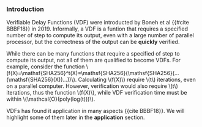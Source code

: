 ### Introduction

Verifiable Delay Functions (VDF) were introducted by Boneh et al {{#cite BBBF18}} in 2019. Informally, a VDF is a funtion that requires a specified number of step to compute its output, even with a large number of parallel processor, but the correctness of the output can be **quickly** verified.

While there can be many functions that require a specified of step to compute its output, not all of them are qualified to become VDFs. For example, consider the function \\(f(X)=\mathsf{SHA256}^t(X)=\mathsf{SHA256}(\mathsf{SHA256}(...(\mathsf{SHA256}(X))...))\\). Calculating \\(f(X)\\) require \\(t\\) iterations, even on a parallel computer.  However, verification would also require \\(t\\) iterations, thus the function \\(f(X)\\), while VDF verification time must be within \\(\mathcal{O}(poly(log(t)))\\).

VDFs has found it application in many aspects {{cite BBBF18}}. We will highlight some of them later in the **application** section.

